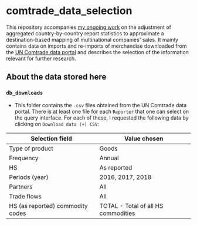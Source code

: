 # comtrade_data_selection

This repository accompanies [my ongoing work](https://github.com/pechouc/destination-based-sales) on the adjustment of aggregated country-by-country report statistics to approximate a destination-based mapping of multinational companies' sales. It mainly contains data on imports and re-imports of merchandise downloaded from the [UN Comtrade data portal](https://comtrade.un.org/data/) and describes the selection of the information relevant for further research.

## About the data stored here

### `db_downloads`

- This folder contains the `.csv` files obtained from the UN Comtrade data portal. There is at least one file for each `Reporter` that one can select on the query interface. For each of these, I requested the following data by clicking on `Download data (+) CSV`: 

| Selection field | Value chosen |
| --- | --- |
| Type of product | Goods |
| Frequency | Annual |
| HS | As reported |
| Periods (year) | 2016, 2017, 2018 |
| Partners | All |
| Trade flows | All |
| HS (as reported) commodity codes | TOTAL - Total of all HS commodities |




